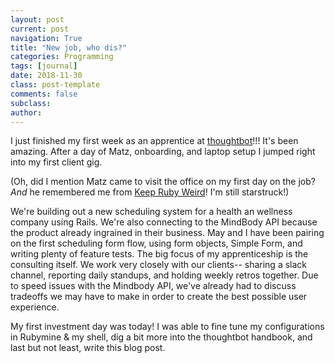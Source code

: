 ```yaml
---
layout: post
current: post
navigation: True
title: "New job, who dis?"
categories: Programming
tags: [journal]
date: 2018-11-30
class: post-template
comments: false
subclass:
author:
---
```


I just finished my first week as an apprentice at [thoughtbot](https://thoughtbot.com/)!!! It's been amazing. After a day of Matz, onboarding, and laptop setup I jumped right into my first client gig.

(Oh, did I mention Matz came to visit the office on my first day on the job? _And_ he remembered me from [Keep Ruby Weird](https://keeprubyweird.com/)! I'm still starstruck!)

We're building out a new scheduling system for a health an wellness company using Rails. We're also connecting to the MindBody API because the product already ingrained in their business. 
May and I have been pairing on the first scheduling form flow, using form objects, Simple Form, and writing plenty of feature tests. The big focus of my apprenticeship is the consulting itself. We work very closely with our clients-- sharing a slack channel, reporting daily standups, and holding weekly retros together.
Due to speed issues with the Mindbody API, we've already had to discuss tradeoffs we may have to make in order to create the best possible user experience.

My first investment day was today! I was able to fine tune my configurations in Rubymine & my shell, dig a bit more into the thoughtbot handbook, and last but not least, write this blog post.
